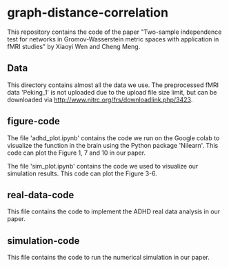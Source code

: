 # graph-distance-correlation

This repository contains the code of the paper "Two-sample independence test for networks in Gromov-Wasserstein metric spaces with application in fMRI studies" by Xiaoyi Wen and Cheng Meng.

## Data

This directory contains almost all the data we use. The preprocessed fMRI data 'Peking_1' is not uploaded due to the upload file size limit, but can be downloaded via http://www.nitrc.org/frs/downloadlink.php/3423. 

## figure-code

The file 'adhd_plot.ipynb' contains the  code we run on the Google colab to visualize the function in the brain using the Python package 'Nilearn'. This code can plot the Figure 1, 7 and 10 in our paper.

The file 'sim_plot.ipynb' contains the code we used to visualize our simulation results. This code can plot the Figure 3-6.

## real-data-code

This file contains the code to implement the ADHD real data analysis in our paper.

## simulation-code

This file contains the code to run the numerical simulation in our paper.
